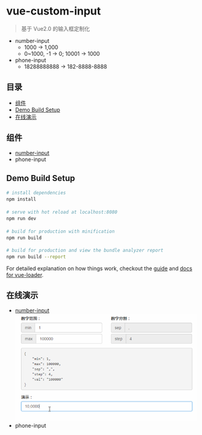# vue-custom-input

> 基于 Vue2.0 的输入框定制化

- number-input
    - 1000 -> 1,000
    - 0~1000, -1 -> 0; 10001 -> 1000
- phone-input
    - 18288888888 -> 182-8888-8888

## 目录

- [组件](#组件)
- [Demo Build Setup](#demo-build-setup)
- [在线演示](#在线演示)

## 组件

- [number-input](./src/component/number-input/)
- phone-input

## Demo Build Setup

``` bash
# install dependencies
npm install

# serve with hot reload at localhost:8080
npm run dev

# build for production with minification
npm run build

# build for production and view the bundle analyzer report
npm run build --report
```

For detailed explanation on how things work, checkout the [guide](http://vuejs-templates.github.io/webpack/) and [docs for vue-loader](http://vuejs.github.io/vue-loader).

## 在线演示

- [number-input](http://htmlpreview.github.io/?https://github.com/RoamIn/vue-custom-input/blob/master/view/number-input-demo.html)
    ![demo.gif](src/img/number-input-demo.gif)
- phone-input